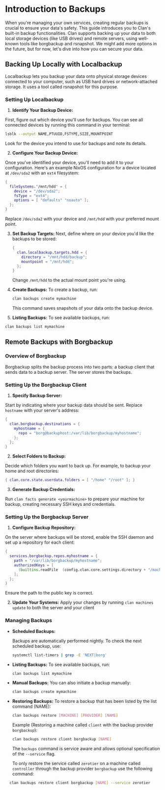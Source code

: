 # Introduction to Backups

When you're managing your own services, creating regular backups is crucial to ensure your data's safety.
This guide introduces you to Clan's built-in backup functionalities.
Clan supports backing up your data to both local storage devices (like USB drives) and remote servers, using well-known tools like borgbackup and rsnapshot.
We might add more options in the future, but for now, let's dive into how you can secure your data.

## Backing Up Locally with Localbackup

Localbackup lets you backup your data onto physical storage devices connected to your computer,
such as USB hard drives or network-attached storage. It uses a tool called rsnapshot for this purpose.

### Setting Up Localbackup

1. **Identify Your Backup Device:**

First, figure out which device you'll use for backups. You can see all connected devices by running this command in your terminal:

```bash
lsblk --output NAME,PTUUID,FSTYPE,SIZE,MOUNTPOINT
```

Look for the device you intend to use for backups and note its details.

2. **Configure Your Backup Device:**

Once you've identified your device, you'll need to add it to your configuration.
Here's an example NixOS configuration for a device located at `/dev/sda2` with an `ext4` filesystem:

```nix
{
  fileSystems."/mnt/hdd" = {
    device = "/dev/sda2";
    fsType = "ext4";
    options = [ "defaults" "noauto" ];
  };
}
```

Replace `/dev/sda2` with your device and `/mnt/hdd` with your preferred mount point.

3. **Set Backup Targets:** Next, define where on your device you'd like the backups to be stored:

   ```nix
   {
     clan.localbackup.targets.hdd = {
       directory = "/mnt/hdd/backup";
       mountpoint = "/mnt/hdd";
     };
   }
   ```

   Change `/mnt/hdd` to the actual mount point you're using.

4. **Create Backups:** To create a backup, run:

   ```bash
   clan backups create mymachine
   ```

   This command saves snapshots of your data onto the backup device.

5. **Listing Backups:** To see available backups, run:

  ```bash
  clan backups list mymachine
  ```

## Remote Backups with Borgbackup

### Overview of Borgbackup

Borgbackup splits the backup process into two parts: a backup client that sends data to a backup server.
The server stores the backups.

### Setting Up the Borgbackup Client

1. **Specify Backup Server:**

Start by indicating where your backup data should be sent. Replace `hostname` with your server's address:

```nix
{
  clan.borgbackup.destinations = {
    myhostname = {
      repo = "borg@backuphost:/var/lib/borgbackup/myhostname";
    };
  };
}
```

2. **Select Folders to Backup:**

Decide which folders you want to back up. For example, to backup your home and root directories:

```nix
{ clan.core.state.userdata.folders = [ "/home" "/root" ]; }
```

3. **Generate Backup Credentials:**

Run `clan facts generate <yourmachine>` to prepare your machine for backup, creating necessary SSH keys and credentials.

### Setting Up the Borgbackup Server

1. **Configure Backup Repository:**

On the server where backups will be stored, enable the SSH daemon and set up a repository for each client:

```nix
{
  services.borgbackup.repos.myhostname = {
    path = "/var/lib/borgbackup/myhostname";
    authorizedKeys = [
      (builtins.readFile  (config.clan.core.settings.directory + "/machines/myhostname/facts/borgbackup.ssh.pub"))
    ];
  };
}
```

Ensure the path to the public key is correct.

2. **Update Your Systems:** Apply your changes by running `clan machines update` to both the server and your client

### Managing Backups

- **Scheduled Backups:**

  Backups are automatically performed nightly. To check the next scheduled backup, use:

  ```bash
  systemctl list-timers | grep -E 'NEXT|borg'
  ```

- **Listing Backups:** To see available backups, run:

  ```bash
  clan backups list mymachine
  ```

- **Manual Backups:** You can also initiate a backup manually:

  ```bash
  clan backups create mymachine
  ```

- **Restoring Backups:** To restore a backup that has been listed by the list command (NAME):

  ```bash
  clan backups restore [MACHINE] [PROVIDER] [NAME]

  ```

  Example (Restoring a machine called `client` with the backup provider `borgbackup`):

  ```bash
  clan backups restore client borgbackup [NAME]

  ```

  The `backups` command is service aware and allows optional specification of the `--service` flag.

  To only restore the service called `zerotier` on a machine called `controller` through the backup provider `borgbackup` use the following command:

```bash
  clan backups restore client borgbackup [NAME] --service zerotier
```
